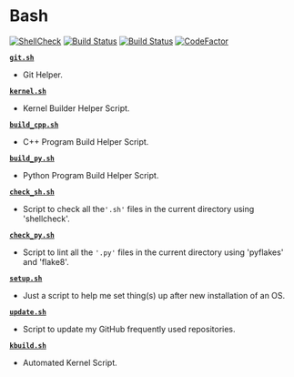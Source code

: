# Bash

[![ShellCheck](https://github.com/crazyuploader/Bash/workflows/ShellCheck/badge.svg)](https://github.com/crazyuploader/Bash/actions)
[![Build Status](https://travis-ci.com/crazyuploader/Bash.svg?branch=master)](https://travis-ci.com/crazyuploader/Bash)
[![Build Status](https://crazyuploader.semaphoreci.com/badges/Bash.svg)](https://crazyuploader.semaphoreci.com/projects/Bash)
[![CodeFactor](https://www.codefactor.io/repository/github/crazyuploader/bash/badge)](https://www.codefactor.io/repository/github/crazyuploader/bash)

**[`git.sh`](git.sh)**

- Git Helper.

**[`kernel.sh`](kernel.sh)**

- Kernel Builder Helper Script.

**[`build_cpp.sh`](build_cpp.sh)**

- C++ Program Build Helper Script.

**[`build_py.sh`](build_py.sh)**

- Python Program Build Helper Script.

**[`check_sh.sh`](check_sh.sh)**

- Script to check all the`'.sh'` files in the current directory using 'shellcheck'.

**[`check_py.sh`](check_py)**

- Script to lint all the `'.py'` files in the current directory using 'pyflakes' and 'flake8'.

**[`setup.sh`](setup.sh)**

- Just a script to help me set thing(s) up after new installation of an OS.

**[`update.sh`](update.sh)**

- Script to update my GitHub frequently used repositories.

**[`kbuild.sh`](kbuild.sh)**

- Automated Kernel Script.
